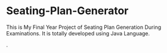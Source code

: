 # Seating-Plan-Generator

This is My Final Year Project of Seating Plan Generation During Examinations. It is totally developed using Java Language.






















































































































































































































































































































































































































.






































